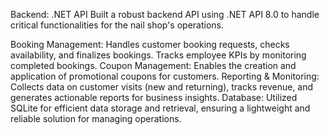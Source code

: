Backend: .NET API
Built a robust backend API using .NET API 8.0 to handle critical functionalities for the nail shop's operations.

Booking Management: Handles customer booking requests, checks availability, and finalizes bookings. Tracks employee KPIs by monitoring completed bookings.
Coupon Management: Enables the creation and application of promotional coupons for customers.
Reporting & Monitoring: Collects data on customer visits (new and returning), tracks revenue, and generates actionable reports for business insights.
Database: Utilized SQLite for efficient data storage and retrieval, ensuring a lightweight and reliable solution for managing operations.
